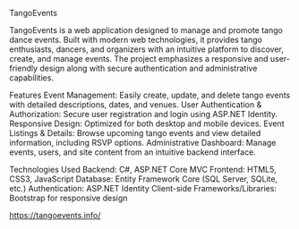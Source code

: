 TangoEvents


TangoEvents is a web application designed to manage and promote tango dance events. Built with modern web technologies, it provides tango enthusiasts, dancers, and organizers with an intuitive platform to discover, create, and manage events. The project emphasizes a responsive and user-friendly design along with secure authentication and administrative capabilities.

Features
Event Management: Easily create, update, and delete tango events with detailed descriptions, dates, and venues.
User Authentication & Authorization: Secure user registration and login using ASP.NET Identity.
Responsive Design: Optimized for both desktop and mobile devices.
Event Listings & Details: Browse upcoming tango events and view detailed information, including RSVP options.
Administrative Dashboard: Manage events, users, and site content from an intuitive backend interface.

Technologies Used
Backend: C#, ASP.NET Core MVC
Frontend: HTML5, CSS3, JavaScript
Database: Entity Framework Core (SQL Server, SQLite, etc.)
Authentication: ASP.NET Identity
Client-side Frameworks/Libraries: Bootstrap for responsive design

https://tangoevents.info/

